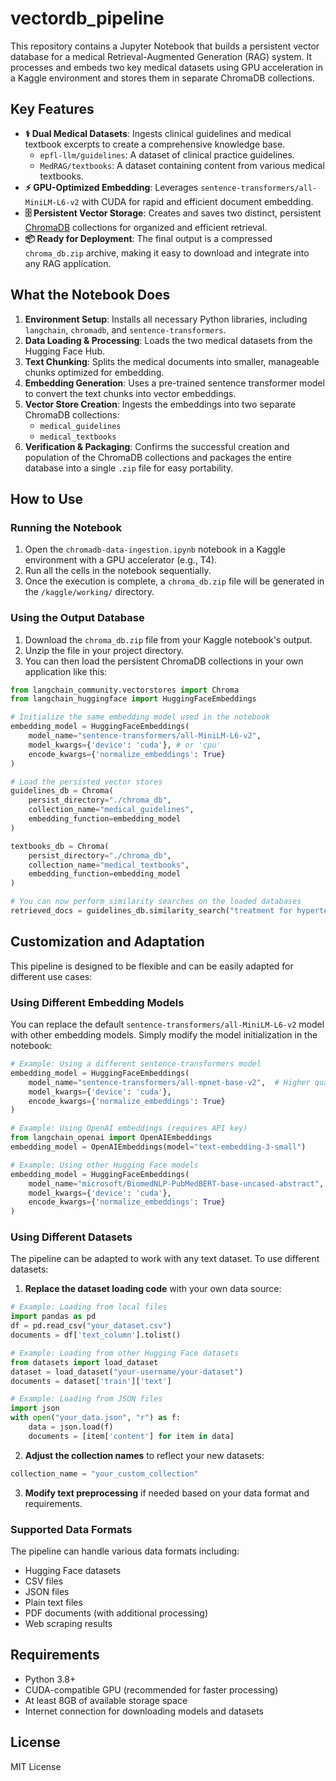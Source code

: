 # vectordb_pipeline

This repository contains a Jupyter Notebook that builds a persistent vector database for a medical Retrieval-Augmented Generation (RAG) system. It processes and embeds two key medical datasets using GPU acceleration in a Kaggle environment and stores them in separate ChromaDB collections.

## Key Features
-   **⚕️ Dual Medical Datasets**: Ingests clinical guidelines and medical textbook excerpts to create a comprehensive knowledge base.
    -   `epfl-llm/guidelines`: A dataset of clinical practice guidelines.
    -   `MedRAG/textbooks`: A dataset containing content from various medical textbooks.
-   **⚡ GPU-Optimized Embedding**: Leverages `sentence-transformers/all-MiniLM-L6-v2` with CUDA for rapid and efficient document embedding.
-   **🗄️ Persistent Vector Storage**: Creates and saves two distinct, persistent [ChromaDB](https://www.trychroma.com/) collections for organized and efficient retrieval.
-   **📦 Ready for Deployment**: The final output is a compressed `chroma_db.zip` archive, making it easy to download and integrate into any RAG application.

## What the Notebook Does
1.  **Environment Setup**: Installs all necessary Python libraries, including `langchain`, `chromadb`, and `sentence-transformers`.
2.  **Data Loading & Processing**: Loads the two medical datasets from the Hugging Face Hub.
3.  **Text Chunking**: Splits the medical documents into smaller, manageable chunks optimized for embedding.
4.  **Embedding Generation**: Uses a pre-trained sentence transformer model to convert the text chunks into vector embeddings.
5.  **Vector Store Creation**: Ingests the embeddings into two separate ChromaDB collections:
    -   `medical_guidelines`
    -   `medical_textbooks`
6.  **Verification & Packaging**: Confirms the successful creation and population of the ChromaDB collections and packages the entire database into a single `.zip` file for easy portability.

## How to Use
### Running the Notebook
1.  Open the `chromadb-data-ingestion.ipynb` notebook in a Kaggle environment with a GPU accelerator (e.g., T4).
2.  Run all the cells in the notebook sequentially.
3.  Once the execution is complete, a `chroma_db.zip` file will be generated in the `/kaggle/working/` directory.

### Using the Output Database
1.  Download the `chroma_db.zip` file from your Kaggle notebook's output.
2.  Unzip the file in your project directory.
3.  You can then load the persistent ChromaDB collections in your own application like this:

```python
from langchain_community.vectorstores import Chroma
from langchain_huggingface import HuggingFaceEmbeddings

# Initialize the same embedding model used in the notebook
embedding_model = HuggingFaceEmbeddings(
    model_name="sentence-transformers/all-MiniLM-L6-v2",
    model_kwargs={'device': 'cuda'}, # or 'cpu'
    encode_kwargs={'normalize_embeddings': True}
)

# Load the persisted vector stores
guidelines_db = Chroma(
    persist_directory="./chroma_db",
    collection_name="medical_guidelines",
    embedding_function=embedding_model
)

textbooks_db = Chroma(
    persist_directory="./chroma_db",
    collection_name="medical_textbooks",
    embedding_function=embedding_model
)

# You can now perform similarity searches on the loaded databases
retrieved_docs = guidelines_db.similarity_search("treatment for hypertension")
```

## Customization and Adaptation

This pipeline is designed to be flexible and can be easily adapted for different use cases:

### Using Different Embedding Models
You can replace the default `sentence-transformers/all-MiniLM-L6-v2` model with other embedding models. Simply modify the model initialization in the notebook:

```python
# Example: Using a different sentence-transformers model
embedding_model = HuggingFaceEmbeddings(
    model_name="sentence-transformers/all-mpnet-base-v2",  # Higher quality, slower
    model_kwargs={'device': 'cuda'},
    encode_kwargs={'normalize_embeddings': True}
)

# Example: Using OpenAI embeddings (requires API key)
from langchain_openai import OpenAIEmbeddings
embedding_model = OpenAIEmbeddings(model="text-embedding-3-small")

# Example: Using other Hugging Face models
embedding_model = HuggingFaceEmbeddings(
    model_name="microsoft/BiomedNLP-PubMedBERT-base-uncased-abstract",  # Medical domain-specific
    model_kwargs={'device': 'cuda'},
    encode_kwargs={'normalize_embeddings': True}
)
```

### Using Different Datasets
The pipeline can be adapted to work with any text dataset. To use different datasets:

1. **Replace the dataset loading code** with your own data source:
```python
# Example: Loading from local files
import pandas as pd
df = pd.read_csv("your_dataset.csv")
documents = df['text_column'].tolist()

# Example: Loading from other Hugging Face datasets
from datasets import load_dataset
dataset = load_dataset("your-username/your-dataset")
documents = dataset['train']['text']

# Example: Loading from JSON files
import json
with open("your_data.json", "r") as f:
    data = json.load(f)
    documents = [item['content'] for item in data]
```

2. **Adjust the collection names** to reflect your new datasets:
```python
collection_name = "your_custom_collection"
```

3. **Modify text preprocessing** if needed based on your data format and requirements.

### Supported Data Formats
The pipeline can handle various data formats including:
- Hugging Face datasets
- CSV files
- JSON files
- Plain text files
- PDF documents (with additional processing)
- Web scraping results

## Requirements
- Python 3.8+
- CUDA-compatible GPU (recommended for faster processing)
- At least 8GB of available storage space
- Internet connection for downloading models and datasets

## License

MIT License

